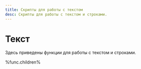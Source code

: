 ```yaml
---
title: Скрипты для работы с текстом
desc: Скрипты для работы с текстом и строками.
---
```

# Текст

Здесь приведены функции для работы с текстом и строками.

%func.children%
